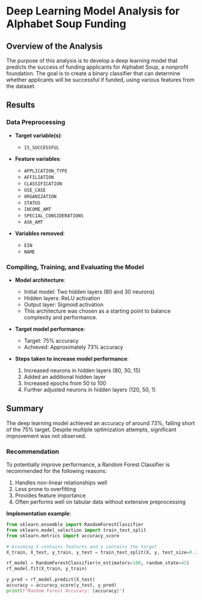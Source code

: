 # Deep Learning Model Analysis for Alphabet Soup Funding

## Overview of the Analysis

The purpose of this analysis is to develop a deep learning model that predicts the success of funding applicants for Alphabet Soup, a nonprofit foundation. The goal is to create a binary classifier that can determine whether applicants will be successful if funded, using various features from the dataset.

## Results

### Data Preprocessing

- **Target variable(s)**: 
  - `IS_SUCCESSFUL`

- **Feature variables**: 
  - `APPLICATION_TYPE`
  - `AFFILIATION`
  - `CLASSIFICATION`
  - `USE_CASE`
  - `ORGANIZATION`
  - `STATUS`
  - `INCOME_AMT`
  - `SPECIAL_CONSIDERATIONS`
  - `ASK_AMT`

- **Variables removed**: 
  - `EIN`
  - `NAME`

### Compiling, Training, and Evaluating the Model

- **Model architecture**:
  - Initial model: Two hidden layers (80 and 30 neurons)
  - Hidden layers: ReLU activation
  - Output layer: Sigmoid activation
  - This architecture was chosen as a starting point to balance complexity and performance.

- **Target model performance**:
  - Target: 75% accuracy
  - Achieved: Approximately 73% accuracy

- **Steps taken to increase model performance**:
  1. Increased neurons in hidden layers (80, 30, 15)
  2. Added an additional hidden layer
  3. Increased epochs from 50 to 100
  4. Further adjusted neurons in hidden layers (120, 50, 1)

## Summary

The deep learning model achieved an accuracy of around 73%, falling short of the 75% target. Despite multiple optimization attempts, significant improvement was not observed.

### Recommendation

To potentially improve performance, a Random Forest Classifier is recommended for the following reasons:

1. Handles non-linear relationships well
2. Less prone to overfitting
3. Provides feature importance
4. Often performs well on tabular data without extensive preprocessing

**Implementation example**:

```python
from sklearn.ensemble import RandomForestClassifier
from sklearn.model_selection import train_test_split
from sklearn.metrics import accuracy_score

# Assuming X contains features and y contains the target
X_train, X_test, y_train, y_test = train_test_split(X, y, test_size=0.2, random_state=42)

rf_model = RandomForestClassifier(n_estimators=100, random_state=42)
rf_model.fit(X_train, y_train)

y_pred = rf_model.predict(X_test)
accuracy = accuracy_score(y_test, y_pred)
print(f"Random Forest Accuracy: {accuracy}")
